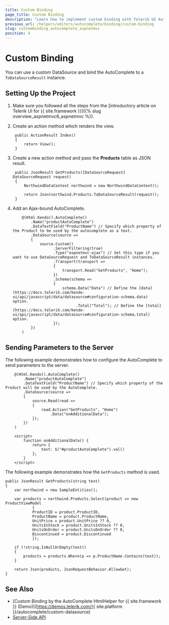 ```yaml
---
title: Custom Binding
page_title: Custom Binding
description: "Learn how to implement custom binding with Telerik UI AutoComplete component for {{ site.framework }}."
previous_url: /helpers/editors/autocomplete/binding/custom-binding
slug: custombinding_autocomplete_aspnetmvc
position: 4
---
```


# Custom Binding

You can use a custom DataSource and bind the AutoComplete to a `ToDataSourceResult` instance.

## Setting Up the Project

1. Make sure you followed all the steps from the [introductory article on Telerik UI for {{ site.framework }}]({% slug overview_aspnetmvc6_aspnetmvc %}).
1. Create an action method which renders the view.

        public ActionResult Index()
        {
            return View();
        }

1. Create a new action method and pass the **Products** table as JSON result.

        public JsonResult GetProducts([DataSourceRequest] DataSourceRequest request)
        {
            NorthwindDataContext northwind = new NorthwindDataContext();

            return Json(northwind.Products.ToDataSourceResult(request));
        }

1. Add an Ajax-bound AutoComplete.

    ```HtmlHelper
        @(Html.Kendo().AutoComplete()
            .Name("productAutoComplete")
            .DataTextField("ProductName") // Specify which property of the Product to be used by the autocomplete as a text.
            .DataSource(source =>
            {
                source.Custom()
                      .ServerFiltering(true)
                      .Type("aspnetmvc-ajax") // Set this type if you want to use DataSourceRequest and ToDataSourceResult instances.
                      .Transport(transport =>
                      {
                          transport.Read("GetProducts", "Home");
                      })
                      .Schema(schema =>
                      {
                          schema.Data("Data") // Define the [data](https://docs.telerik.com/kendo-ui/api/javascript/data/datasource#configuration-schema.data) option.
                                .Total("Total"); // Define the [total](https://docs.telerik.com/kendo-ui/api/javascript/data/datasource#configuration-schema.total) option.
                      });
            })
        )
    ```

## Sending Parameters to the Server

The following example demonstrates how to configure the AutoComplete to send parameters to the server.

```HtmlHelper
    @(Html.Kendo().AutoComplete()
        .Name("productAutoComplete")
        .DataTextField("ProductName") // Specify which property of the Product will be used by the AutoComplete.
        .DataSource(source =>
        {
            source.Read(read =>
            {
                read.Action("GetProducts", "Home")
                    .Data("onAdditionalData");
            });
        })
    )

    <script>
        function onAdditionalData() {
            return {
                text: $("#productAutoComplete").val()
            };
        }
    </script>
```

The following example demonstrates how the `GetProducts` method is used.

    public JsonResult GetProducts(string text)
    {
        var northwind = new SampleEntities();

        var products = northwind.Products.Select(product => new ProductViewModel
                {
                ProductID = product.ProductID,
                ProductName = product.ProductName,
                UnitPrice = product.UnitPrice ?? 0,
                UnitsInStock = product.UnitsInStock ?? 0,
                UnitsOnOrder = product.UnitsOnOrder ?? 0,
                Discontinued = product.Discontinued
                });

        if (!string.IsNullOrEmpty(text))
        {
            products = products.Where(p => p.ProductName.Contains(text));
        }

        return Json(products, JsonRequestBehavior.AllowGet);
    }

## See Also

* [Custom Binding by the AutoComplete HtmlHelper for {{ site.framework }} (Demo)](https://demos.telerik.com/{{ site.platform }}/autocomplete/custom-datasource)
* [Server-Side API](/api/autocomplete)
